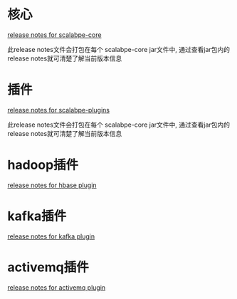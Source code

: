 
# 核心

[release notes for scalabpe-core](../src/release_notes.txt)

此release notes文件会打包在每个 scalabpe-core jar文件中, 通过查看jar包内的release notes就可清楚了解当前版本信息

# 插件

[release notes for scalabpe-plugins](../src/plugin/release_notes.txt)

此release notes文件会打包在每个 scalabpe-core jar文件中, 通过查看jar包内的release notes就可清楚了解当前版本信息

# hadoop插件

[release notes for hbase plugin](../third_party/hadoop/src/release_notes.txt)

# kafka插件

[release notes for kafka plugin](../third_party/kafka/src/release_notes.txt)

# activemq插件

[release notes for activemq plugin](../third_party/activemq/src/release_notes.txt)

